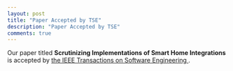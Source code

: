 ```yaml
---
layout: post
title: "Paper Accepted by TSE"
description: "Paper Accepted by TSE"
comments: true
---
```


Our paper titled <strong>Scrutinizing Implementations of Smart Home Integrations</strong> is accepted by
<a href="https://www.computer.org/csdl/journal/ts"> the IEEE Transactions on Software Engineering </a>. 
